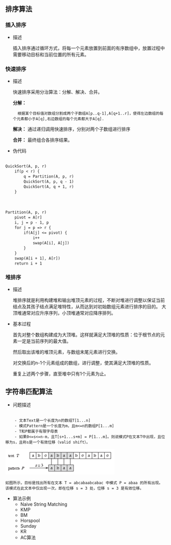 ## 排序算法

### 插入排序
- 描述

    插入排序通过循环方式，将每一个元素放置到前面的有序数组中，放置过程中需要移动目标和当前位置的所有元素。

### 快速排序
- 描述

    快速排序采用分治算法：分解、解决、合并。
    
    **分解：**  
        
        根据某个目标值对数组分割成两个子数组A[p..q-1],A[q+1..r]，使得左边数组的每个元素都小于A[q],右边数组的每个元素都大于A[q].
    **解决：**  通过递归调用快速排序，分别对两个子数组进行排序
    
    **合并：**  最终组合各排序结果。
- 伪代码

<pre><code>
QuickSort(A, p, r)
    if(p < r) {
        q = Partition(A, p, r)
        QuickSort(A, p, q - 1)
        QuickSort(A, q + 1, r)
    }

    
    
Partition(A, p, r)
    pivot = A[r]
    i, j = p - 1, p
    for j = p => r {
        if(A[j] <= pivot) {
            i++
            swap(A[i], A[j])
        }
    }
    swap(A[i + 1], A[r])
    return i + 1
</code></pre>

### 堆排序

- 描述

    堆排序就是利用构建堆和输出堆顶元素的过程，不断对堆进行调整以保证当前结点及其孩子结点满足堆特性，从而达到对初始数组元素进行排序的目的。
    大顶堆通常对应升序序列，小顶堆通常对应降序排列。
    
- 基本过程

    首先对整个数组构建成为大顶堆。这样就满足大顶堆的性质：位于根节点的元素一定是当前序列的最大值。
    
    然后取出该堆的堆顶元素，与数组末尾元素进行交换。
    
    对交换后的n-1个元素组成的数组，进行调整，使其满足大顶堆的性质。
    
    重复上述两个步骤，直至堆中只有1个元素为止。

## 字符串匹配算法

- 问题描述

<pre><code>
    - 文本Text是一个长度为n的数组T[1...n]
    - 模式Pattern是一个长度为m，且m<=n的数组P[1...m]
    - T和P都属于有限字母表
    - 如果0<=s<=n-m，且T[s+1...s+m] = P[1...m]。则说模式P在文本T中出现，且位移为s，且称s是一个有效位移（valid shift）。
</code></pre>

![字符串匹配算法](./resources/images/string_match.png)
    
    如图所示，目标是找出所有在文本 T = abcabaabcabac 中模式 P = abaa 的所有出现。该模式在此文本中仅出现一次，即在位移 s = 3 处，位移 s = 3 是有效位移。

- 算法示例
    - Naive String Matching
    - KMP
    - BM
    - Horspool
    - Sunday
    - KR
    - AC算法